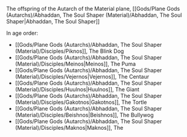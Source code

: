 The offspring of the Autarch of the Material plane, [[Gods/Plane Gods (Autarchs)/Abhaddan, The Soul Shaper (Material)/Abhaddan, The Soul Shaper|Abhaddan, The Soul Shaper]]

In age order:
- [[Gods/Plane Gods (Autarchs)/Abhaddan, The Soul Shaper (Material)/Disciples/Piknos]], The Blink Dog
- [[Gods/Plane Gods (Autarchs)/Abhaddan, The Soul Shaper (Material)/Disciples/Meinos|Meinos]], The Puma
- [[Gods/Plane Gods (Autarchs)/Abhaddan, The Soul Shaper (Material)/Disciples/Vejernos|Vejernos]], The Centaur
- [[Gods/Plane Gods (Autarchs)/Abhaddan, The Soul Shaper (Material)/Disciples/Huulnos|Huulnos]], The Giant
- [[Gods/Plane Gods (Autarchs)/Abhaddan, The Soul Shaper (Material)/Disciples/Gakotnos|Gakotnos]], The Tortle
- [[Gods/Plane Gods (Autarchs)/Abhaddan, The Soul Shaper (Material)/Disciples/Beishnos|Beishnos]], The Bullywog
- [[Gods/Plane Gods (Autarchs)/Abhaddan, The Soul Shaper (Material)/Disciples/Maknos|Maknos]], The